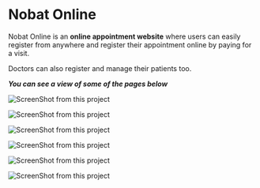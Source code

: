 # Nobat Online

Nobat Online is an **online appointment website** where users can easily register from anywhere and register their appointment online by paying for a visit.

Doctors can also register and manage their patients too.

***You can see a view of some of the pages below***

![ScreenShot from this project](/src/images/1.png) &nbsp; 

![ScreenShot from this project](/src/images/2.png) &nbsp; 

![ScreenShot from this project](/src/images/3.png) &nbsp; 

![ScreenShot from this project](/src/images/4.png) &nbsp; 

![ScreenShot from this project](/src/images/5.png) &nbsp; 

![ScreenShot from this project](/src/images/6.png) &nbsp; 


